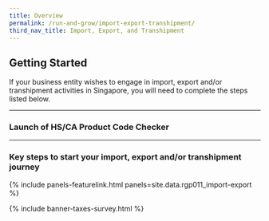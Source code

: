 ```yaml
---
title: Overview
permalink: /run-and-grow/import-export-transhipment/
third_nav_title: Import, Export, and Transhipment
---
```


## Getting Started

<!-- ![Start Biz Structure](/images/start/StartSJ_BusinessStructure.jpg) -->

If your business entity wishes to engage in import, export and/or transhipment activities in
Singapore, you will need to complete the steps listed below.

---
### Launch of HS/CA Product Code Checker


---

### Key steps to start your import, export and/or transhipment journey

{% include panels-featurelink.html panels=site.data.rgp011_import-export %}

{% include banner-taxes-survey.html %}

<script src="/jquery/jquery.min.js"></script>
<script src="/jquery/bp-menu-new-tab.js"></script>
